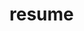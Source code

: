 <!-- generated by markdown-notes-tree -->

# resume

<!-- optional markdown-notes-tree directory description starts here -->

<!-- optional markdown-notes-tree directory description ends here -->


